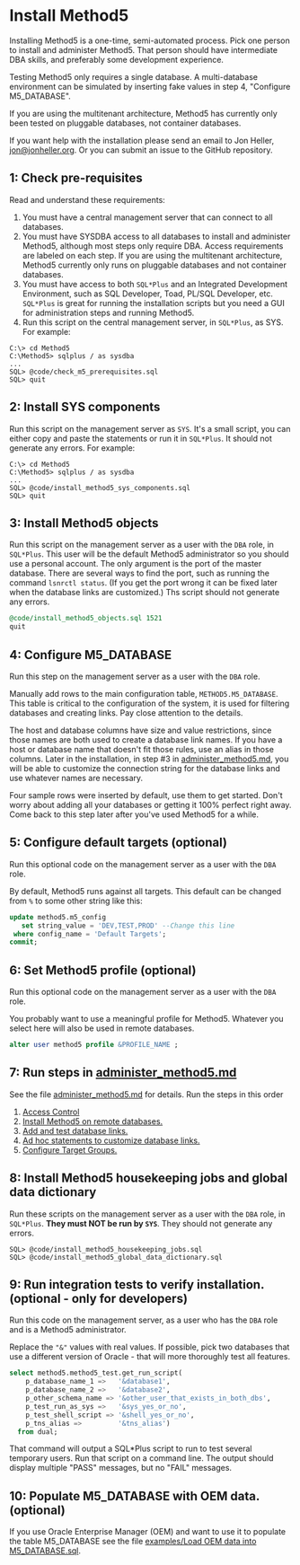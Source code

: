 # Install Method5

Installing Method5 is a one-time, semi-automated process. Pick one person to install and administer Method5. That person should have intermediate DBA skills, and preferably some development experience.

Testing Method5 only requires a single database. A multi-database environment can be simulated by inserting fake values in step 4, "Configure M5_DATABASE".

If you are using the multitenant architecture, Method5 has currently only been tested on pluggable databases, not container databases.

If you want help with the installation please send an email to Jon Heller, jon@jonheller.org. Or you can submit an issue to the GitHub repository.

## 1: Check pre-requisites

Read and understand these requirements:

1. You must have a central management server that can connect to all databases.
2. You must have SYSDBA access to all databases to install and administer Method5, although most steps only require DBA. Access requirements are labeled on each step. If you are using the multitenant architecture, Method5 currently only runs on pluggable databases and not container databases.
3. You must have access to both `SQL*Plus` and an Integrated Development Environment, such as SQL Developer, Toad, PL/SQL Developer, etc. `SQL*Plus` is great for running the installation scripts but you need a GUI for administration steps and running Method5.
4. Run this script on the central management server, in `SQL*Plus`, as SYS. For example:

```shell
C:\> cd Method5
C:\Method5> sqlplus / as sysdba
...
SQL> @code/check_m5_prerequisites.sql
SQL> quit
```

## 2: Install SYS components

Run this script on the management server as `SYS`. It's a small script, you can either copy and paste the statements or run it in `SQL*Plus`. It should not generate any errors. For example:

```shell
C:\> cd Method5
C:\Method5> sqlplus / as sysdba
...
SQL> @code/install_method5_sys_components.sql
SQL> quit
```

## 3: Install Method5 objects

Run this script on the management server as a user with the `DBA` role, in `SQL*Plus`. This user will be the default Method5 administrator so you should use a personal account. The only argument is the port of the master database. There are several ways to find the port, such as running the command `lsnrctl status`. (If you get the port wrong it can be fixed later when the database links are customized.) Ths script should not generate any errors.

```sql
@code/install_method5_objects.sql 1521
quit
```

## 4: Configure M5_DATABASE

Run this step on the management server as a user with the `DBA` role.

Manually add rows to the main configuration table, `METHOD5.M5_DATABASE`. This table is critical to the configuration of the system, it is used for filtering databases and creating links. Pay close attention to the details.

The host and database columns have size and value restrictions, since those names are both used to create a database link names. If you have a host or database name that doesn't fit those rules, use an alias in those columns. Later in the installation, in step #3 in [administer_method5.md](administer_method5.md), you will be able to customize the connection string for the database links and use whatever names are necessary.

Four sample rows were inserted by default, use them to get started. Don't worry about adding all your databases or getting it 100% perfect right away. Come back to this step later after you've used Method5 for a while.

## 5: Configure default targets (optional)

Run this optional code on the management server as a user with the `DBA` role.

By default, Method5 runs against all targets. This default can be changed from `%` to some other string like this:

```sql
update method5.m5_config
   set string_value = 'DEV,TEST,PROD' --Change this line
 where config_name = 'Default Targets';
commit;
```

## 6: Set Method5 profile (optional)

Run this optional code on the management server as a user with the `DBA` role.

You probably want to use a meaningful profile for Method5. Whatever you select here will also be used in remote databases.

```sql
alter user method5 profile &PROFILE_NAME ;
```

## 7: Run steps in [administer_method5.md](administer_method5.md)

See the file [administer_method5.md](administer_method5.md) for details. Run the steps in this order

1. [Access Control](administer_method5.md#access_control)
2. [Install Method5 on remote databases.](administer_method5.md#install_method5_on_remote_databases)
3. [Add and test database links.](administer_method5.md#add_and_test_database_links)
4. [Ad hoc statements to customize database links.](administer_method5.md#customize_database_links)
5. [Configure Target Groups.](administer_method5.md#configure_target_groups)

## 8: Install Method5 housekeeping jobs and global data dictionary

Run these scripts on the management server as a user with the `DBA` role, in `SQL*Plus`. **They must NOT be run by `SYS`**. They should not generate any errors.

```shell
SQL> @code/install_method5_housekeeping_jobs.sql
SQL> @code/install_method5_global_data_dictionary.sql
```

## 9: Run integration tests to verify installation. (optional - only for developers)

Run this code on the management server, as a user who has the `DBA` role and is a Method5 administrator.

Replace the `"&"` values with real values. If possible, pick two databases that use a different version of Oracle - that will more thoroughly test all features.

```sql
select method5.method5_test.get_run_script(
    p_database_name_1 =>   '&database1',
    p_database_name_2 =>   '&database2',
    p_other_schema_name => '&other_user_that_exists_in_both_dbs',
    p_test_run_as_sys =>   '&sys_yes_or_no',
    p_test_shell_script => '&shell_yes_or_no',
    p_tns_alias =>         '&tns_alias')
  from dual;
```

That command will output a SQL*Plus script to run to test several temporary users. Run that script on a command line. The output should display multiple "PASS" messages, but no "FAIL" messages.

## 10: Populate M5_DATABASE with OEM data. (optional)

If you use Oracle Enterprise Manager (OEM) and want to use it to populate the table M5_DATABASE see the file [examples/Load OEM data into M5_DATABASE.sql](examples/Load%20OEM%20data%20into%20M5_DATABASE.sql).
